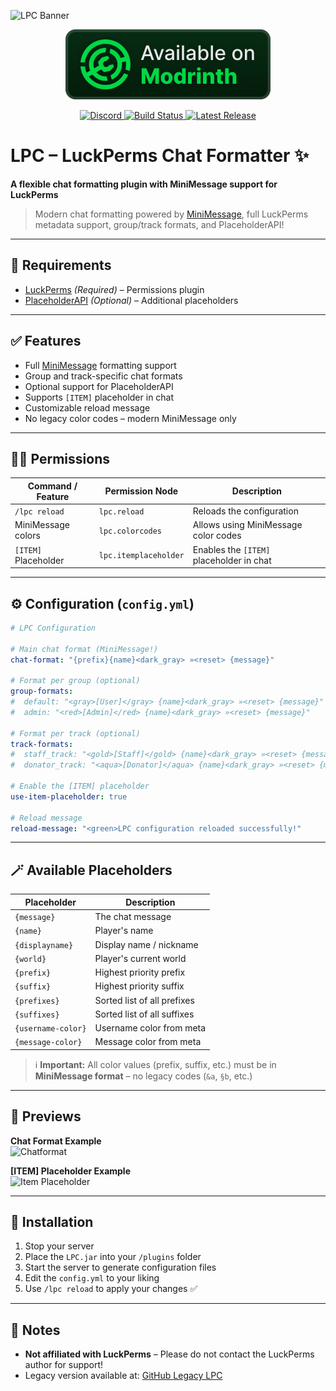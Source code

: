 ![LPC Banner](https://cdn.varilx.de/raw/fwtRZS.png)

<p align="center">
  <a href="https://modrinth.com/plugin/lpc-chat">
    <img src="https://raw.githubusercontent.com/vLuckyyy/badges/main/avaiable-on-modrinth.svg" alt="Available on Modrinth" />
  </a>
</p>

<p align="center">
  <a href="https://discord.gg/ZPyb9g6Gs4">
    <img src="https://img.shields.io/discord/1322873747535040512" alt="Discord">
  </a>
  <a href="https://github.com/Ayont/LPC-with-minimessage/actions/workflows/build.yml">
    <img src="https://img.shields.io/github/actions/workflow/status/Ayont/LPC-with-minimessage/build.yml?branch=main" alt="Build Status">
  </a>
  <a href="https://github.com/Ayont/LPC-with-minimessage/releases">
    <img src="https://img.shields.io/github/v/release/Ayont/LPC-with-minimessage" alt="Latest Release">
  </a>
</p>

# LPC – LuckPerms Chat Formatter ✨  
**A flexible chat formatting plugin with MiniMessage support for LuckPerms**

> Modern chat formatting powered by [MiniMessage](https://docs.advntr.dev/minimessage/format.html), full LuckPerms metadata support, group/track formats, and PlaceholderAPI!

---

## 🔧 Requirements

- [LuckPerms](https://www.spigotmc.org/resources/luckperms.28140/) *(Required)* – Permissions plugin  
- [PlaceholderAPI](https://www.spigotmc.org/resources/placeholderapi.6245/) *(Optional)* – Additional placeholders  

---

## ✅ Features

- Full [MiniMessage](https://docs.advntr.dev/minimessage/format.html) formatting support
- Group and track-specific chat formats
- Optional support for PlaceholderAPI
- Supports `[ITEM]` placeholder in chat
- Customizable reload message
- No legacy color codes – modern MiniMessage only

---

## 🧑‍💼 Permissions

| Command / Feature        | Permission Node       | Description |
|--------------------------|------------------------|--------------|
| `/lpc reload`            | `lpc.reload`           | Reloads the configuration |
| MiniMessage colors       | `lpc.colorcodes`       | Allows using MiniMessage color codes |
| `[ITEM]` Placeholder     | `lpc.itemplaceholder`  | Enables the `[ITEM]` placeholder in chat |

---

## ⚙️ Configuration (`config.yml`)

```yaml
# LPC Configuration

# Main chat format (MiniMessage!)
chat-format: "{prefix}{name}<dark_gray> »<reset> {message}"

# Format per group (optional)
group-formats:
#  default: "<gray>[User]</gray> {name}<dark_gray> »<reset> {message}"
#  admin: "<red>[Admin]</red> {name}<dark_gray> »<reset> {message}"

# Format per track (optional)
track-formats:
#  staff_track: "<gold>[Staff]</gold> {name}<dark_gray> »<reset> {message}"
#  donator_track: "<aqua>[Donator]</aqua> {name}<dark_gray> »<reset> {message}"

# Enable the [ITEM] placeholder
use-item-placeholder: true

# Reload message
reload-message: "<green>LPC configuration reloaded successfully!"
```

---

## 🪄 Available Placeholders

| Placeholder             | Description |
|-------------------------|-------------|
| `{message}`             | The chat message |
| `{name}`                | Player's name |
| `{displayname}`         | Display name / nickname |
| `{world}`               | Player's current world |
| `{prefix}`              | Highest priority prefix |
| `{suffix}`              | Highest priority suffix |
| `{prefixes}`            | Sorted list of all prefixes |
| `{suffixes}`            | Sorted list of all suffixes |
| `{username-color}`      | Username color from meta |
| `{message-color}`       | Message color from meta |

> ℹ️ **Important:** All color values (prefix, suffix, etc.) must be in **MiniMessage format** – no legacy codes (`&a`, `§b`, etc.)

---

## 📸 Previews

**Chat Format Example**  
![Chatformat](https://cdn.modrinth.com/data/cached_images/690d3848aefb13b4088df4e388218347383eef86.png)

**[ITEM] Placeholder Example**  
![Item Placeholder](https://cdn.modrinth.com/data/cached_images/5e95c782f9e06878f56633e45ac4b465e540ac97.png)

---

## 🚀 Installation

1. Stop your server  
2. Place the `LPC.jar` into your `/plugins` folder  
3. Start the server to generate configuration files  
4. Edit the `config.yml` to your liking  
5. Use `/lpc reload` to apply your changes ✅

---

## 📌 Notes

- **Not affiliated with LuckPerms** – Please do not contact the LuckPerms author for support!
- Legacy version available at: [GitHub Legacy LPC](https://github.com/wikmor/LPC)
